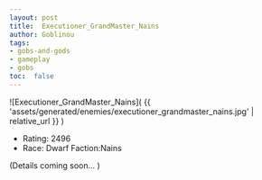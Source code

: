 ```yaml
---
layout: post
title:  Executioner_GrandMaster_Nains
author: Goblinou
tags:
- gobs-and-gods
- gameplay
- gobs
toc:  false
---
```


![Executioner_GrandMaster_Nains]( {{ 'assets/generated/enemies/executioner_grandmaster_nains.jpg' | relative_url }} )
- Rating: 2496
- Race: Dwarf  Faction:Nains

(Details coming soon... )